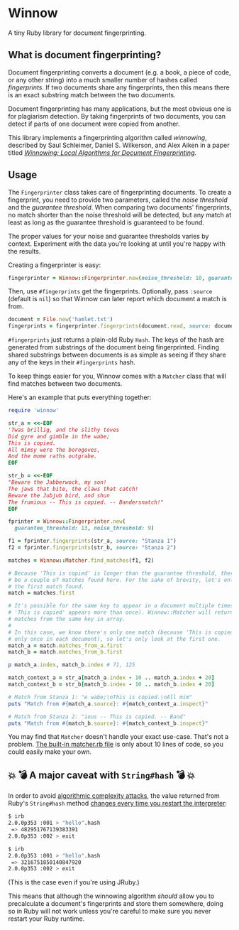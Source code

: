 # Winnow

A tiny Ruby library for document fingerprinting.

## What is document fingerprinting?

Document fingerprinting converts a document (e.g. a book, a piece of code, or
any other string) into a much smaller number of hashes called *fingerprints*. If
two documents share any fingerprints, then this means there is an exact
substring match between the two documents.

Document fingerprinting has many applications, but the most obvious one is for
plagiarism detection. By taking fingerprints of two documents, you can detect if
parts of one document were copied from another.

This library implements a fingerprinting algorithm called *winnowing*, described
by Saul Schleimer, Daniel S. Wilkerson, and Alex Aiken in a paper titled
[*Winnowing: Local Algorithms for Document Fingerprinting*][swa_paper].

## Usage

The `Fingerprinter` class takes care of fingerprinting documents. To create a
fingerprint, you need to provide two parameters, called the *noise threshold*
and the *guarantee threshold*. When comparing two documents' fingerprints, no
match shorter than the noise threshold will be detected, but any match at least
as long as the guarantee threshold is guaranteed to be found.

The proper values for your noise and guarantee thresholds varies by context.
Experiment with the data you're looking at until you're happy with the results.

Creating a fingerprinter is easy:

```ruby
fingerprinter = Winnow::Fingerprinter.new(noise_threshold: 10, guarantee_threshold: 18)
```

Then, use `#fingerprints` get the fingerprints. Optionally, pass `:source`
(default is `nil`) so that Winnow can later report which document a match is
from.

```ruby
document = File.new('hamlet.txt')
fingerprints = fingerprinter.fingerprints(document.read, source: document)
```

`#fingerprints` just returns a plain-old Ruby `Hash`. The keys of the hash are
generated from substrings of the document being fingerprinted. Finding shared
substrings between documents is as simple as seeing if they share any of the
keys in their `#fingerprints` hash.

To keep things easier for you, Winnow comes with a `Matcher` class that will
find matches between two documents.

Here's an example that puts everything together:

```ruby
require 'winnow'

str_a = <<-EOF
'Twas brillig, and the slithy toves
Did gyre and gimble in the wabe;
This is copied.
All mimsy were the borogoves,
And the mome raths outgrabe.
EOF

str_b = <<-EOF
"Beware the Jabberwock, my son!
The jaws that bite, the claws that catch!
Beware the Jubjub bird, and shun
The frumious -- This is copied. -- Bandersnatch!"
EOF

fprinter = Winnow::Fingerprinter.new(
  guarantee_threshold: 13, noise_threshold: 9)

f1 = fprinter.fingerprints(str_a, source: "Stanza 1")
f2 = fprinter.fingerprints(str_b, source: "Stanza 2")

matches = Winnow::Matcher.find_matches(f1, f2)

# Because 'This is copied' is longer than the guarantee threshold, there might
# be a couple of matches found here. For the sake of brevity, let's only look at
# the first match found.
match = matches.first

# It's possible for the same key to appear in a document multiple times (e.g. if
# 'This is copied' appears more than once). Winnow::Matcher will return all
# matches from the same key in array.
#
# In this case, we know there's only one match (because 'This is copied' appears
# only once in each document), so let's only look at the first one.
match_a = match.matches_from_a.first
match_b = match.matches_from_b.first

p match_a.index, match_b.index # 71, 125

match_context_a = str_a[match_a.index - 10 .. match_a.index + 20]
match_context_b = str_b[match_b.index - 10 .. match_b.index + 20]

# Match from Stanza 1: "e wabe;\nThis is copied.\nAll mim"
puts "Match from #{match_a.source}: #{match_context_a.inspect}"

# Match from Stanza 2: "ious -- This is copied. -- Band"
puts "Match from #{match_b.source}: #{match_context_b.inspect}"
```

You may find that `Matcher` doesn't handle your exact use-case. That's not a
problem. [The built-in matcher.rb file](lib/winnow/matcher.rb)
is only about 10 lines of code, so you could easily make your own.

## :boom: :bomb: A major caveat with `String#hash` :bomb: :boom:

In order to avoid [algorithmic complexity attacks][wiki_aca], the value returned
from Ruby's `String#hash` method [changes every time you restart the
interpreter][hash_stackoverflow]:

```sh
$ irb
2.0.0p353 :001 > "hello".hash
 => 482951767139383391
2.0.0p353 :002 > exit

$ irb
2.0.0p353 :001 > "hello".hash
 => 3216751850140847920
2.0.0p353 :002 > exit
```

(This is the case even if you're using JRuby.)

This means that although the winnowing algorithm *should* allow you to
precalculate a document's fingerprints and store them somewhere, doing so in
Ruby will not work unless you're careful to make sure you never restart your
Ruby runtime.

[swa_paper]: http://theory.stanford.edu/~aiken/publications/papers/sigmod03.pdf
[wiki_aca]: http://en.wikipedia.org/wiki/Algorithmic_complexity_attack
[hash_stackoverflow]: http://stackoverflow.com/questions/23331725/why-are-ruby-hash-methods-randomized
